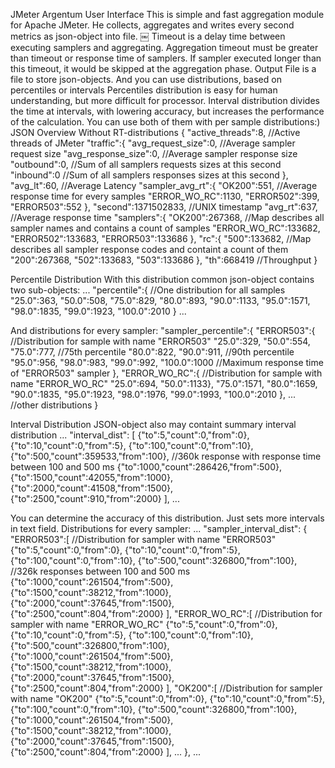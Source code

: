 JMeter Argentum
User Interface
This is simple and fast aggregation module for Apache JMeter. He collects, aggregates and writes every second metrics as json-object into file.
￼
Timeout is a delay time between executing samplers and aggregating. Aggregation timeout must be greater than timeout or response time of samplers. If sampler executed longer than this timeout, it would be skipped at the aggregation phase.
Output File is a file to store json-objects. 
And you can use distributions, based on percentiles or intervals
Percentiles distribution is easy for human understanding, but more difficult for processor. Interval distribution divides the time at intervals, with lowering accuracy, but increases the performance of the calculation. You can use both of them with per sample distributions:)
JSON Overview
Without RT-distributions
{   "active_threads":8, //Active threads of JMeter
    "traffic":{
        "avg_request_size":0, //Average sampler request size
        "avg_response_size":0, //Average sampler response size
        "outbound":0, //Sum of all samplers requests sizes at this second
        "inbound":0 //Sum of all samplers responses sizes at this second
    },
    "avg_lt":60, //Average Latency
    "sampler_avg_rt":{ 
        "OK200":551, //Average response time for every samples
        "ERROR_WO_RC":1130,
        "ERROR502":399,
        "ERROR503":552
    },
    "second":1371502833, //UNIX timestamp
    "avg_rt":637, //Average response time
    "samplers":{
        "OK200":267368, //Map describes all sampler names and contains a count of samples
        "ERROR_WO_RC":133682,
        "ERROR502":133683,
        "ERROR503":133686
    },
    "rc":{
        "500":133682, //Map describes all sampler response codes and containt a count of them
        "200":267368,
        "502":133683,
        "503":133686
    },
    "th":668419 //Throughput
}

 
Percentile Distribution
With this distribution common json-object contains two sub-objects:
...
    "percentile":{ //One distribution for all samples
        "25.0":363,
        "50.0":508,
        "75.0":829,
        "80.0":893,
        "90.0":1133,
        "95.0":1571,
        "98.0":1835,
        "99.0":1923,
        "100.0":2010
    }
...
 
And distributions for every sampler:
    "sampler_percentile":{
        "ERROR503":{ //Distribution for sample with name "ERROR503"
            "25.0":329,
            "50.0":554,
            "75.0":777, //75th percentile
            "80.0":822,
            "90.0":911, //90th percentile
            "95.0":956,
            "98.0":983,
            "99.0":992,
            "100.0":1000 //Maximum response time of "ERROR503" sampler
        },
        "ERROR_WO_RC":{ //Distribution for sample with name "ERROR_WO_RC"
            "25.0":694,
            "50.0":1133},
            "75.0":1571,
            "80.0":1659,
            "90.0":1835,
            "95.0":1923,
            "98.0":1976,
            "99.0":1993,
            "100.0":2010
         },
         ... //other distributions
    }
 
Interval Distribution
JSON-object also may containt summary interval distribution
    ...
    "interval_dist": [
        {"to":5,"count":0,"from":0},
        {"to":10,"count":0,"from":5},
        {"to":100,"count":0,"from":10},
        {"to":500,"count":359533,"from":100}, //360k response with response time between 100 and 500 ms
        {"to":1000,"count":286426,"from":500},
        {"to":1500,"count":42055,"from":1000},
        {"to":2000,"count":41508,"from":1500},
        {"to":2500,"count":910,"from":2000}
        ],
    ...
 
You can determine the accuracy of this distribution. Just sets more intervals in text field.
Distributions for every sampler:
    ...
    "sampler_interval_dist": {
        "ERROR503":[ //Distribution for sampler with name "ERROR503"
            {"to":5,"count":0,"from":0},
            {"to":10,"count":0,"from":5},
            {"to":100,"count":0,"from":10},
            {"to":500,"count":326800,"from":100}, //326k responses between 100 and 500 ms
            {"to":1000,"count":261504,"from":500},
            {"to":1500,"count":38212,"from":1000},
            {"to":2000,"count":37645,"from":1500},
            {"to":2500,"count":804,"from":2000}
        ],
        "ERROR_WO_RC":[ //Distribution for sampler with name "ERROR_WO_RC"
            {"to":5,"count":0,"from":0},
            {"to":10,"count":0,"from":5},
            {"to":100,"count":0,"from":10},
            {"to":500,"count":326800,"from":100},
            {"to":1000,"count":261504,"from":500},
            {"to":1500,"count":38212,"from":1000},
            {"to":2000,"count":37645,"from":1500},
            {"to":2500,"count":804,"from":2000}
        ],
        "OK200":[ //Distribution for sampler with name "OK200"
            {"to":5,"count":0,"from":0},
            {"to":10,"count":0,"from":5},
            {"to":100,"count":0,"from":10},
            {"to":500,"count":326800,"from":100},
            {"to":1000,"count":261504,"from":500},
            {"to":1500,"count":38212,"from":1000},
            {"to":2000,"count":37645,"from":1500},
            {"to":2500,"count":804,"from":2000}
        ],
        ...
    },
    ...
 